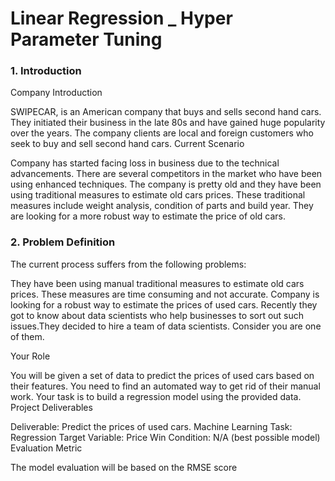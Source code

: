 # Linear Regression _ Hyper Parameter Tuning

### 1. Introduction
Company Introduction

SWIPECAR, is an American company that buys and sells second hand cars.
They initiated their business in the late 80s and have gained huge popularity over the years.
The company clients are local and foreign customers who seek to buy and sell second hand cars.
Current Scenario

Company has started facing loss in business due to the technical advancements.
There are several competitors in the market who have been using enhanced techniques.
The company is pretty old and they have been using traditional measures to estimate old cars prices.
These traditional measures include weight analysis, condition of parts and build year.
They are looking for a more robust way to estimate the price of old cars.

### 2. Problem Definition
The current process suffers from the following problems:

They have been using manual traditional measures to estimate old cars prices.
These measures are time consuming and not accurate.
Company is looking for a robust way to estimate the prices of used cars.
Recently they got to know about data scientists who help businesses to sort out such issues.They decided to hire a team of data scientists. Consider you are one of them.

Your Role

You will be given a set of data to predict the prices of used cars based on their features.
You need to find an automated way to get rid of their manual work.
Your task is to build a regression model using the provided data.
Project Deliverables

Deliverable: Predict the prices of used cars.
Machine Learning Task: Regression
Target Variable: Price
Win Condition: N/A (best possible model)
Evaluation Metric

The model evaluation will be based on the RMSE score

